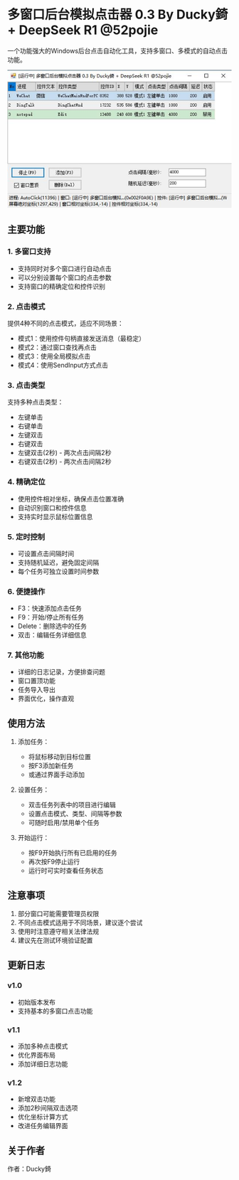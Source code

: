 # 多窗口后台模拟点击器 0.3 By Ducky錡 + DeepSeek R1 @52pojie

一个功能强大的Windows后台点击自动化工具，支持多窗口、多模式的自动点击功能。

![Logo](./软件截图.jpg)

## 主要功能

### 1. 多窗口支持
- 支持同时对多个窗口进行自动点击
- 可以分别设置每个窗口的点击参数
- 支持窗口的精确定位和控件识别

### 2. 点击模式
提供4种不同的点击模式，适应不同场景：
- 模式1：使用控件句柄直接发送消息（最稳定）
- 模式2：通过窗口查找再点击
- 模式3：使用全局模拟点击
- 模式4：使用SendInput方式点击

### 3. 点击类型
支持多种点击类型：
- 左键单击
- 右键单击
- 左键双击
- 右键双击
- 左键双击(2秒) - 两次点击间隔2秒
- 右键双击(2秒) - 两次点击间隔2秒

### 4. 精确定位
- 使用控件相对坐标，确保点击位置准确
- 自动识别窗口和控件信息
- 支持实时显示鼠标位置信息

### 5. 定时控制
- 可设置点击间隔时间
- 支持随机延迟，避免固定间隔
- 每个任务可独立设置时间参数

### 6. 便捷操作
- F3：快速添加点击任务
- F9：开始/停止所有任务
- Delete：删除选中的任务
- 双击：编辑任务详细信息

### 7. 其他功能
- 详细的日志记录，方便排查问题
- 窗口置顶功能
- 任务导入导出
- 界面优化，操作直观

## 使用方法

1. 添加任务：
   - 将鼠标移动到目标位置
   - 按F3添加新任务
   - 或通过界面手动添加

2. 设置任务：
   - 双击任务列表中的项目进行编辑
   - 设置点击模式、类型、间隔等参数
   - 可随时启用/禁用单个任务

3. 开始运行：
   - 按F9开始执行所有已启用的任务
   - 再次按F9停止运行
   - 运行时可实时查看任务状态

## 注意事项

1. 部分窗口可能需要管理员权限
2. 不同点击模式适用于不同场景，建议逐个尝试
3. 使用时注意遵守相关法律法规
4. 建议先在测试环境验证配置

## 更新日志

### v1.0
- 初始版本发布
- 支持基本的多窗口点击功能

### v1.1
- 添加多种点击模式
- 优化界面布局
- 添加详细日志功能

### v1.2
- 新增双击功能
- 添加2秒间隔双击选项
- 优化坐标计算方式
- 改进任务编辑界面

## 关于作者

作者：Ducky錡
